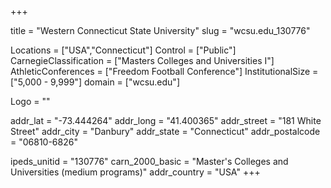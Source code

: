 
+++

title = "Western Connecticut State University"
slug = "wcsu.edu_130776"

Locations = ["USA","Connecticut"]
Control = ["Public"]
CarnegieClassification = ["Masters Colleges and Universities I"]
AthleticConferences = ["Freedom Football Conference"]
InstitutionalSize = ["5,000 - 9,999"]
domain = ["wcsu.edu"]

Logo = ""

addr_lat = "-73.444264"
addr_long = "41.400365"
addr_street = "181 White Street"
addr_city = "Danbury"
addr_state = "Connecticut"
addr_postalcode = "06810-6826"

ipeds_unitid = "130776"
carn_2000_basic = "Master's Colleges and Universities (medium programs)"
addr_country = "USA"
+++
    
